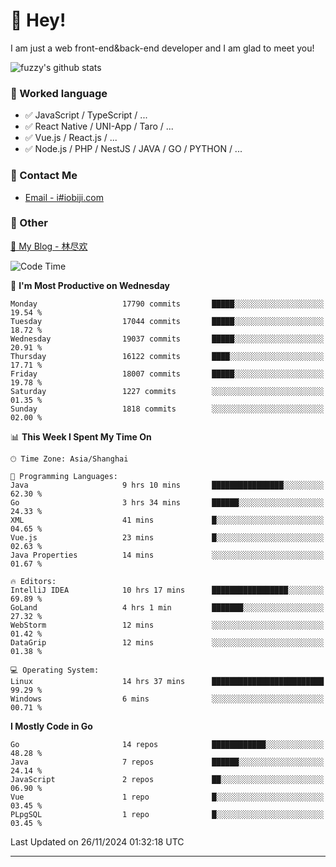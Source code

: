 # 👋 Hey!

I am just a web front-end&back-end developer and I am glad to meet you!

![fuzzy's github stats](https://github-readme-stats.vercel.app/api?username=JaydenForYou&&show_icons=true&&title_color=1abc9c&&icon_color=1abc9c)


### 📝 Worked language

- ✅ JavaScript / TypeScript / ...
- ✅ React Native / UNI-App / Taro / ...
- ✅ Vue.js / React.js / ...
- ✅ Node.js / PHP / NestJS / JAVA / GO / PYTHON / ...

### 📮 Contact Me

- [Email - i#iobiji.com](mailto:i@iobiji.com)


### 🤪 Other

[📌 My Blog - 林尽欢](https://iobiji.com)

<!--START_SECTION:waka-->
![Code Time](http://img.shields.io/badge/Code%20Time-1%2C276%20hrs%206%20mins-blue)

📅 **I'm Most Productive on Wednesday** 

```text
Monday                   17790 commits       █████░░░░░░░░░░░░░░░░░░░░   19.54 % 
Tuesday                  17044 commits       █████░░░░░░░░░░░░░░░░░░░░   18.72 % 
Wednesday                19037 commits       █████░░░░░░░░░░░░░░░░░░░░   20.91 % 
Thursday                 16122 commits       ████░░░░░░░░░░░░░░░░░░░░░   17.71 % 
Friday                   18007 commits       █████░░░░░░░░░░░░░░░░░░░░   19.78 % 
Saturday                 1227 commits        ░░░░░░░░░░░░░░░░░░░░░░░░░   01.35 % 
Sunday                   1818 commits        ░░░░░░░░░░░░░░░░░░░░░░░░░   02.00 % 
```


📊 **This Week I Spent My Time On** 

```text
🕑︎ Time Zone: Asia/Shanghai

💬 Programming Languages: 
Java                     9 hrs 10 mins       ████████████████░░░░░░░░░   62.30 % 
Go                       3 hrs 34 mins       ██████░░░░░░░░░░░░░░░░░░░   24.33 % 
XML                      41 mins             █░░░░░░░░░░░░░░░░░░░░░░░░   04.65 % 
Vue.js                   23 mins             █░░░░░░░░░░░░░░░░░░░░░░░░   02.63 % 
Java Properties          14 mins             ░░░░░░░░░░░░░░░░░░░░░░░░░   01.67 % 

🔥 Editors: 
IntelliJ IDEA            10 hrs 17 mins      █████████████████░░░░░░░░   69.89 % 
GoLand                   4 hrs 1 min         ███████░░░░░░░░░░░░░░░░░░   27.32 % 
WebStorm                 12 mins             ░░░░░░░░░░░░░░░░░░░░░░░░░   01.42 % 
DataGrip                 12 mins             ░░░░░░░░░░░░░░░░░░░░░░░░░   01.38 % 

💻 Operating System: 
Linux                    14 hrs 37 mins      █████████████████████████   99.29 % 
Windows                  6 mins              ░░░░░░░░░░░░░░░░░░░░░░░░░   00.71 % 
```

**I Mostly Code in Go** 

```text
Go                       14 repos            ████████████░░░░░░░░░░░░░   48.28 % 
Java                     7 repos             ██████░░░░░░░░░░░░░░░░░░░   24.14 % 
JavaScript               2 repos             ██░░░░░░░░░░░░░░░░░░░░░░░   06.90 % 
Vue                      1 repo              █░░░░░░░░░░░░░░░░░░░░░░░░   03.45 % 
PLpgSQL                  1 repo              █░░░░░░░░░░░░░░░░░░░░░░░░   03.45 % 
```




 Last Updated on 26/11/2024 01:32:18 UTC
<!--END_SECTION:waka-->
---
